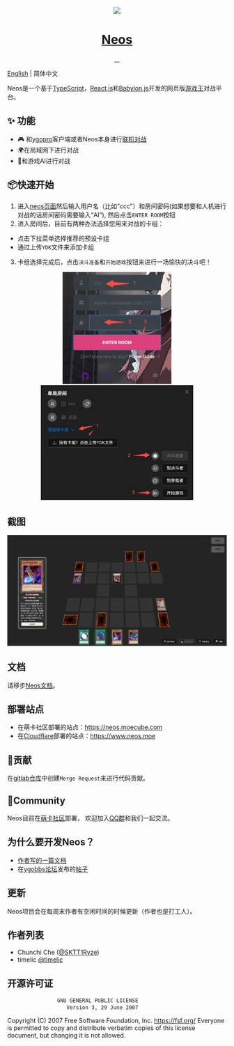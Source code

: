 <p align="center">
  <a href="https://www.neos.moe">
     <img src="https://avatars.githubusercontent.com/u/110732697?s=400&u=d33638f1e89dfb41395a47004fe211fcf219444d&v=4" height="128">
    <h1 align="center">Neos</h1>
  </a>
</p>


<p align="center">
  <a aria-label="Language" href="https://www.typescriptlang.org/">
    <img alt="" src="https://img.shields.io/github/languages/top/DarkNeos/neos-ts?style=for-the-badge">
  </a>
  <a aria-label="React" href="https://reactjs.org/">
    <img alt="" src="https://img.shields.io/badge/react.js-%5E18.2.0-yellow?style=for-the-badge&logo=react">
  </a>
  <a aria-label="Babylon.js" href="https://github.com/BabylonJS/Babylon.js">
    <img alt="" src="https://img.shields.io/badge/babylon.js-%5E5.29.0-red?style=for-the-badge&logo=github">
  </a>
  <a aria-label="License" href="https://github.com/DarkNeos/neos-ts/blob/main/LICENSE">
    <img alt="" src="https://img.shields.io/github/license/DarkNeos/neos-ts?color=&style=for-the-badge">
  </a>
</p>

[English](./README.md) | 简体中文

Neos是一个基于[TypeScript](https://www.typescriptlang.org/)，[React.js](https://reactjs.org/)和[Babylon.js](https://www.babylonjs.com/)开发的网页版[游戏王](https://www.yugioh-card-cn.com/)对战平台。

## ✨ 功能

- 🎮 和[ygopro](https://ygopro.org/)客户端或者Neos本身进行[联机对战](https://neos.moecube.com)
- 🌍在局域网下进行对战
- 🤖️和游戏AI进行对战

## 📦快速开始
1. 进入[neos页面](https://neos.moecube.com)然后输入用户名（比如“ccc”）和房间密码(如果想要和人机进行对战的话房间密码需要输入“AI”), 然后点击`ENTER ROOM`按钮
2. 进入房间后，目前有两种办法选择您用来对战的卡组：
  - 点击下拉菜单选择推荐的预设卡组
  - 通过上传`YDK`文件来添加卡组
3. 卡组选择完成后，点击`决斗准备`和`开始游戏`按钮来进行一场愉快的决斗吧！

<center class="half">
  <img alt="" src="./screenshots/quick_start-login.jpeg" width="250" />
  <img alt="" src="./screenshots/quick_start-room.jpeg" width="350" />
</center>

## 截图
<p align="center">
  <img alt="" src="./screenshots/duel.png" width="512">
</p>

## 文档
请移步[Neos文档](https://doc.neos.moe)。

## 部署站点
* 在萌卡社区部署的站点：https://neos.moecube.com
* 在[Cloudflare](https://www.cloudflare.com/)部署的站点：https://www.neos.moe

## 🤝贡献
在[gitlab仓库](https://code.mycard.moe/mycard/Neos)中创建`Merge Request`来进行代码贡献。

## 🔗Community
Neos目前在[萌卡社区](https://mycard.moe/)部署， 欢迎加入[QQ群](https://github.com/DarkNeos/ygopro-doc/blob/main/assets/ygo_qq.png)和我们一起交流。

## 为什么要开发Neos？
- [作者写的一篇文档](./docs/release-2023_02_19_CN.md)
- 在[ygobbs论坛](https://ygobbs.com/)发布的[帖子](https://ygobbs.com/t/ygopro%E7%BD%91%E9%A1%B5%E7%89%88%E5%BC%80%E5%8F%91%E8%BF%9B%E5%B1%95/403397)

## 更新
Neos项目会在每周末作者有空闲时间的时候更新（作者也是打工人）。

## 作者列表
- Chunchi Che ([@SKTT1Ryze](https://github.com/SKTT1Ryze))
- timelic [@timelic](https://github.com/timelic)

## 开源许可证
                    GNU GENERAL PUBLIC LICENSE
                       Version 3, 29 June 2007

 Copyright (C) 2007 Free Software Foundation, Inc. <https://fsf.org/>
 Everyone is permitted to copy and distribute verbatim copies
 of this license document, but changing it is not allowed.
